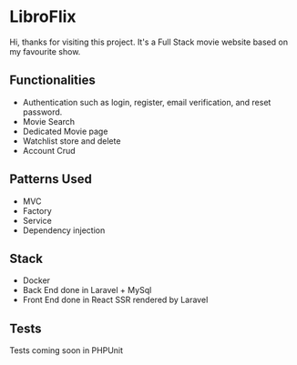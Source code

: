 # LibroFlix

Hi, thanks for visiting this project. It's a Full Stack movie website based on my favourite show.

## Functionalities

- Authentication such as login, register, email verification, and reset password.
- Movie Search
- Dedicated Movie page
- Watchlist store and delete
- Account Crud



## Patterns Used

- MVC
- Factory
- Service
- Dependency injection

## Stack
- Docker
- Back End done in Laravel + MySql
- Front End done in React SSR rendered by Laravel

## Tests

Tests coming soon in PHPUnit
